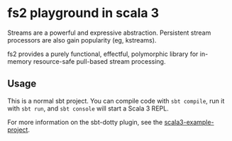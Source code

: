 # fs2 playground in scala 3

Streams are a powerful and expressive abstraction. Persistent stream processors are also gain popularity (eg, kstreams).

fs2 provides a purely functional, effectful, polymorphic library for in-memory resource-safe pull-based stream processing. 


## Usage

This is a normal sbt project. You can compile code with `sbt compile`, run it with `sbt run`, and `sbt console` will start a Scala 3 REPL.

For more information on the sbt-dotty plugin, see the
[scala3-example-project](https://github.com/scala/scala3-example-project/blob/main/README.md).
